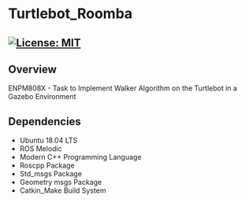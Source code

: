 # Turtlebot_Roomba
[![License: MIT](https://img.shields.io/badge/License-MIT-green.svg)](https://opensource.org/licenses/MIT)
-----

## Overview

ENPM808X - Task to Implement Walker Algorithm on the Turtlebot in a Gazebo Environment 

## Dependencies

* Ubuntu 18.04 LTS
* ROS Melodic
* Modern C++ Programming Language
* Roscpp Package
* Std_msgs Package
* Geometry msgs Package
* Catkin_Make Build System

